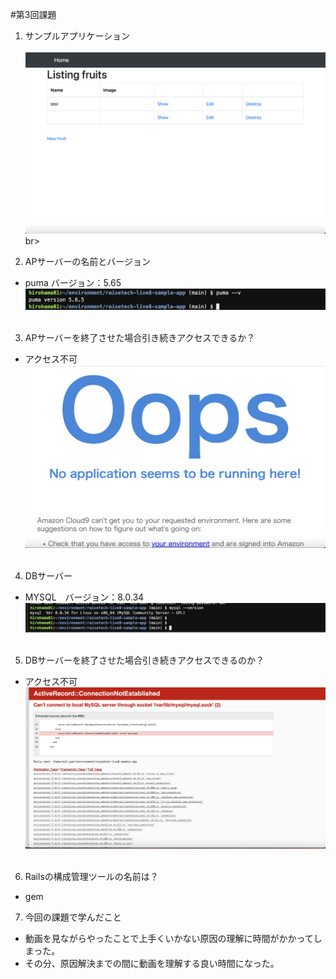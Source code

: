 #第3回課題 

1. サンプルアプリケーション<br><br>
![サンプルアプリケーション](./lecture03/a.png)br><br>

2. APサーバーの名前とバージョン
- puma バージョン：5.65
![APサーバー](./lecture3/b.png)<br><br>

3. APサーバーを終了させた場合引き続きアクセスできるか？
- アクセス不可
![サーバー停止](./lecture3/c.png)<br><br>

4. DBサーバー
- MYSQL　バージョン：8.0.34
![mysqlバージョン](./lecture3/d.png)<br><br>

5. DBサーバーを終了させた場合引き続きアクセスできるのか？
- アクセス不可
![mysqlサーバー停止](./lecture3/e.png)<br><br>

6. Railsの構成管理ツールの名前は？
- gem

7. 今回の課題で学んだこと
- 動画を見ながらやったことで上手くいかない原因の理解に時間がかかってしまった。
- その分、原因解決までの間に動画を理解する良い時間になった。